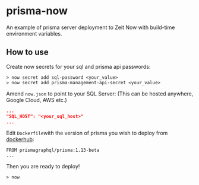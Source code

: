 # prisma-now

An example of prisma server deployment to Zeit Now with build-time environment variables.

## How to use

Create now secrets for your sql and prisma api passwords:

```console
> now secret add sql-password <your_value>
> now secret add prisma-management-api-secret <your_value>
```

Amend `now.json` to point to your SQL Server:
(This can be hosted anywhere, Google Cloud, AWS etc.)

```now.json
...
"SQL_HOST": "<your_sql_host>"
...
```

Edit `Dockerfile`with the version of prisma you wish to deploy from [dockerhub](https://hub.docker.com/r/prismagraphql/prisma/tags/):

```
FROM prismagraphql/prisma:1.13-beta
...
```

Then you are ready to deploy!

```console
> now
```
